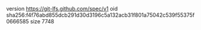 version https://git-lfs.github.com/spec/v1
oid sha256:f4f76abd855dcb291d30d3196c5a132acb31f801a75042c539f55375f0666585
size 7748

